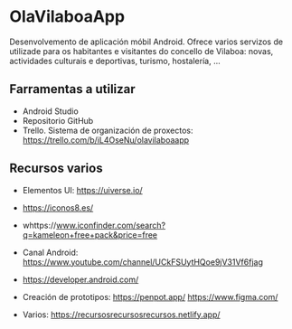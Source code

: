 # OlaVilaboaApp
Desenvolvemento de aplicación móbil Android.
Ofrece varios servizos de utilizade para os habitantes e visitantes do concello de Vilaboa:
novas, actividades culturais e deportivas, turismo, hostalería, ...

## Farramentas a utilizar
- Android Studio
- Repositorio GitHub
- Trello. Sistema de organización de proxectos: https://trello.com/b/iL4OseNu/olavilaboaapp

## Recursos varios
- Elementos UI: https://uiverse.io/
- https://iconos8.es/
- whttps://www.iconfinder.com/search?q=kameleon+free+pack&price=free

- Canal Android: https://www.youtube.com/channel/UCkFSUytHQoe9jV31Vf6fjag

- https://developer.android.com/

- Creación de prototipos:
  https://penpot.app/
  https://www.figma.com/

- Varios: https://recursosrecursosrecursos.netlify.app/
